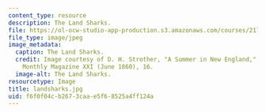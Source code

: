 ```yaml
---
content_type: resource
description: The Land Sharks.
file: https://ol-ocw-studio-app-production.s3.amazonaws.com/courses/21l-705-major-authors-melville-and-morrison-fall-2003/f6f0f04cb2673caae5f68525a4ff124a_landsharks.jpg
file_type: image/jpeg
image_metadata:
  caption: The Land Sharks.
  credit: Image courtesy of D. H. Strother, "A Summer in New England," in Harper's
    Monthly Magazine XXI (June 1860), 16.
  image-alt: The Land Sharks.
resourcetype: Image
title: landsharks.jpg
uid: f6f0f04c-b267-3caa-e5f6-8525a4ff124a
---
```

